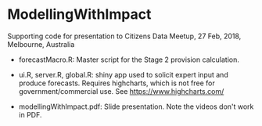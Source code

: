 # ModellingWithImpact
Supporting code for presentation to Citizens Data Meetup, 27 Feb, 2018, Melbourne, Australia

* forecastMacro.R: Master script for the Stage 2 provision calculation.

* ui.R, server.R, global.R: shiny app used to solicit expert input and produce forecasts. Requires highcharts, which is not free for government/commercial use. See https://www.highcharts.com/

* modellingWithImpact.pdf: Slide presentation. Note the videos don't work in PDF.
